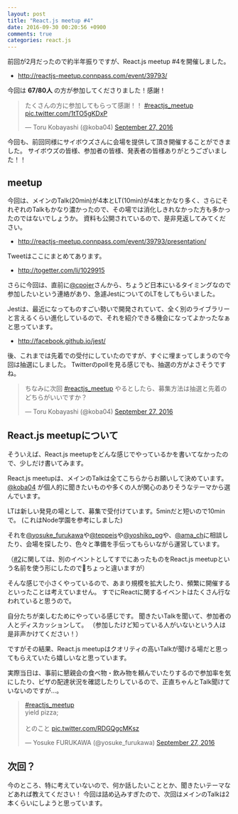 ```yaml
---
layout: post
title: "React.js meetup #4"
date: 2016-09-30 00:20:56 +0900
comments: true
categories: react.js
---
```


前回が2月だったので約半年振りですが、React.js meetup #4を開催しました。

* http://reactjs-meetup.connpass.com/event/39793/

今回は **67/80人** の方が参加してくださりました！感謝！ 

<blockquote class="twitter-tweet" data-lang="en"><p lang="ja" dir="ltr">たくさんの方に参加してもらって感謝！！ <a href="https://twitter.com/hashtag/reactjs_meetup?src=hash">#reactjs_meetup</a> <a href="https://t.co/1tTO5gKDxP">pic.twitter.com/1tTO5gKDxP</a></p>&mdash; Toru Kobayashi (@koba04) <a href="https://twitter.com/koba04/status/780747386251415552">September 27, 2016</a></blockquote>
<script async src="//platform.twitter.com/widgets.js" charset="utf-8"></script>

今回も、前回同様にサイボウズさんに会場を提供して頂き開催することができました。
 サイボウズの皆様、参加者の皆様、発表者の皆様ありがとうございました！！

<!-- more -->

## meetup

今回は、メインのTalk(20min)が4本とLT(10min)が4本とかなり多く、さらにそれぞれのTalkもかなり濃かったので、その場では消化しきれなかった方も多かったのではないでしょうか。
資料も公開されているので、是非見返してみてください。

* http://reactjs-meetup.connpass.com/event/39793/presentation/

Tweetはここにまとめてあります。

* http://togetter.com/li/1029915

さらに今回は、直前に[@cpojer](https://twitter.com/cpojer)さんから、ちょうど日本にいるタイミングなので参加したいという連絡があり、急遽JestについてのLTをしてもらいました。

Jestは、最近になってものすごい勢いで開発されていて、全く別のライブラリーと言えるくらい進化しているので、それを紹介できる機会になってよかったなぁと思っています。

* http://facebook.github.io/jest/

後、これまでは先着での受付にしていたのですが、すぐに埋まってしまうので今回は抽選にしました。
Twitterのpollを見る感じでも、抽選の方がよさそうですね。

<blockquote class="twitter-tweet" data-lang="en"><p lang="ja" dir="ltr">ちなみに次回 <a href="https://twitter.com/hashtag/reactjs_meetup?src=hash">#reactjs_meetup</a> やるとしたら、募集方法は抽選と先着のどちらがいいですか？</p>&mdash; Toru Kobayashi (@koba04) <a href="https://twitter.com/koba04/status/780705408335753222">September 27, 2016</a></blockquote>
<script async src="//platform.twitter.com/widgets.js" charset="utf-8"></script>

## React.js meetupについて

そういえば、React.js meetupをどんな感じでやっているかを書いてなかったので、少しだけ書いてみます。

React.js meetupは、メインのTalkは全てこちらからお願いして決めています。
[@koba04](https://twitter.com/koba04) が個人的に聞きたいものや多くの人が関心のありそうなテーマから選んでいます。

LTは新しい発見の場として、募集で受付けています。5minだと短いので10minで。
(これはNode学園を参考にしました)

それを[@yosuke_furukawa](https://twitter.com/yosuke_furukawa)や[@teppeis](https://twitter.com/teppeis)や[@yoshiko_pg](https://twitter.com/yoshiko_pg)や、[@ama_ch](https://twitter.com/ama_ch)に相談したり、会場を探したり、色々と準備を手伝ってもらいながら運営しています。

（[#2](http://reactjs-meetup.connpass.com/event/19504/)に関しては、別のイベントとしてすでにあったものをReact.js meetupという名前を使う形にしたのでちょっと違いますが）

そんな感じで小さくやっているので、あまり規模を拡大したり、頻繁に開催するといったことは考えていません。
すでにReactに関するイベントはたくさん行なわれていると思うので。

自分たちが楽しむためにやっている感じです。
聞きたいTalkを聞いて、参加者の人とディスカッションして。
（参加したけど知っている人がいないという人は是非声かけてください！）

ですがその結果、React.js meetupはクオリティの高いTalkが聞ける場だと思ってもらえていたら嬉しいなと思っています。

実際当日は、事前に懇親会の食べ物・飲み物を頼んでいたりするので参加率を気にしたり、ピザの配達状況を確認したりしているので、正直ちゃんとTalk聞けていないのですが...。

<blockquote class="twitter-tweet" data-lang="en"><p lang="ja" dir="ltr"><a href="https://twitter.com/hashtag/reactjs_meetup?src=hash">#reactjs_meetup</a> <br>yield pizza;<br><br>とのこと <a href="https://t.co/RDGQgcMKsz">pic.twitter.com/RDGQgcMKsz</a></p>&mdash; Yosuke FURUKAWA (@yosuke_furukawa) <a href="https://twitter.com/yosuke_furukawa/status/780737219464007682">September 27, 2016</a></blockquote>
<script async src="//platform.twitter.com/widgets.js" charset="utf-8"></script>

## 次回？

今のところ、特に考えていないので、何か話したいこととか、聞きたいテーマなどあれば教えてください！
今回は詰め込みすぎたので、次回はメインのTalkは2本くらいにしようと思っています。